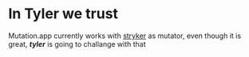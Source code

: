 # In Tyler we trust

Mutation.app currently works with [stryker](https://stryker-mutator.io/) as mutator, even though it is great, _**tyler**_ is going to challange with that
